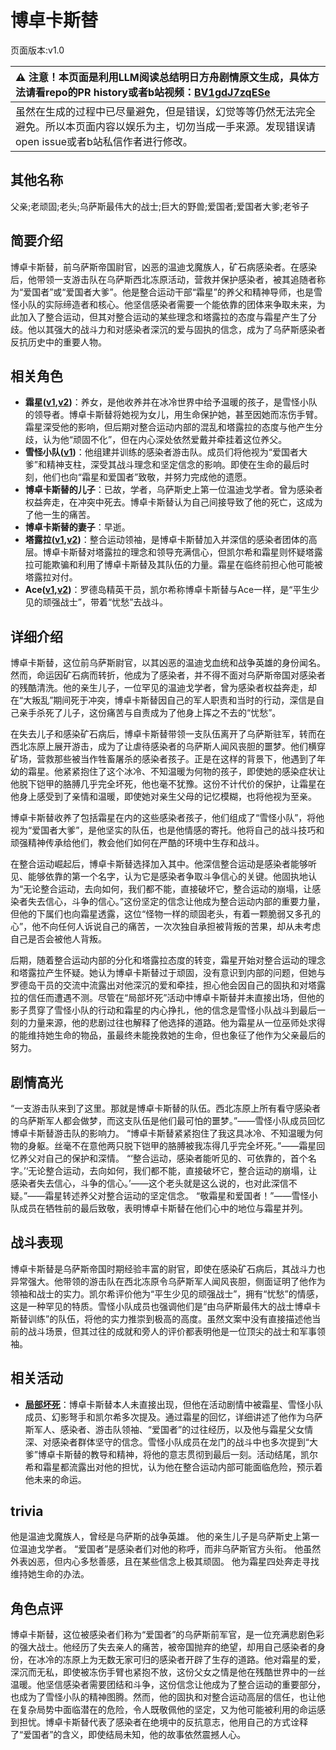 # 博卓卡斯替
页面版本:v1.0
 

| :warning: 注意！本页面是利用LLM阅读总结明日方舟剧情原文生成，具体方法请看repo的PR history或者b站视频：[BV1gdJ7zqESe](https://www.bilibili.com/video/BV1gdJ7zqESe/)         |
|:----------------------------|
| 虽然在生成的过程中已尽量避免，但是错误，幻觉等等仍然无法完全避免。所以本页面内容以娱乐为主，切勿当成一手来源。发现错误请open issue或者b站私信作者进行修改。|



## 其他名称
父亲;老顽固;老头;乌萨斯最伟大的战士;巨大的野兽;爱国者;爱国者大爹;老爷子
## 简要介绍
博卓卡斯替，前乌萨斯帝国尉官，凶恶的温迪戈魔族人，矿石病感染者。在感染后，他带领一支游击队在乌萨斯西北冻原活动，营救并保护感染者，被其追随者称为“爱国者”或“爱国者大爹”。他是整合运动干部“霜星”的养父和精神导师，也是雪怪小队的实际缔造者和核心。他坚信感染者需要一个能依靠的团体来争取未来，为此加入了整合运动，但其对整合运动的某些理念和塔露拉的态度与霜星产生了分歧。他以其强大的战斗力和对感染者深沉的爱与固执的信念，成为了乌萨斯感染者反抗历史中的重要人物。
## 相关角色
-   **霜星([v1](extended_char_shuang_xing.md),[v2](../char_v3/extended_char_shuang_xing.md))**：养女，是他收养并在冰冷世界中给予温暖的孩子，是雪怪小队的领导者。博卓卡斯替将她视为女儿，用生命保护她，甚至因她而冻伤手臂。霜星深受他的影响，但后期对整合运动内部的混乱和塔露拉的态度与他产生分歧，认为他“顽固不化”，但在内心深处依然爱戴并牵挂着这位养父。
-   **雪怪小队([v1](extended_char_xue_guai_xiao_dui.md))**：他组建并训练的感染者游击队。成员们将他视为“爱国者大爹”和精神支柱，深受其战斗理念和坚定信念的影响。即使在生命的最后时刻，他们也向“霜星和爱国者”致敬，并努力完成他的遗愿。
-   **博卓卡斯替的儿子**：已故，学者，乌萨斯史上第一位温迪戈学者。曾为感染者权益奔走，在冲突中死去。博卓卡斯替认为自己间接导致了他的死亡，这成为了他一生的痛苦。
-   **博卓卡斯替的妻子**：早逝。
-   **塔露拉([v1](extended_char_386da9.md),[v2](../char_v3/extended_char_ta_lu_la.md))**：整合运动领袖，是博卓卡斯替加入并深信的感染者团体的高层。博卓卡斯替对塔露拉的理念和领导充满信心，但凯尔希和霜星则怀疑塔露拉可能欺骗和利用了博卓卡斯替及其队伍的力量。霜星在临终前担心他可能被塔露拉对付。
-   **Ace([v1](extended_char_Ace.md),[v2](../char_v3/extended_char_Ace.md))**：罗德岛精英干员，凯尔希称博卓卡斯替与Ace一样，是“平生少见的顽强战士”，带着“忧愁”去战斗。
## 详细介绍
博卓卡斯替，这位前乌萨斯尉官，以其凶恶的温迪戈血统和战争英雄的身份闻名。然而，命运因矿石病而转折，他成为了感染者，并不得不面对乌萨斯帝国对感染者的残酷清洗。他的亲生儿子，一位罕见的温迪戈学者，曾为感染者权益奔走，却在“大叛乱”期间死于冲突，博卓卡斯替因自己的军人职责和当时的行动，深信是自己亲手杀死了儿子，这份痛苦与自责成为了他身上挥之不去的“忧愁”。

在失去儿子和感染矿石病后，博卓卡斯替带领一支队伍离开了乌萨斯驻军，转而在西北冻原上展开游击，成为了让虐待感染者的乌萨斯人闻风丧胆的噩梦。他们横穿矿场，营救那些被当作牲畜屠杀的感染者孩子。正是在这样的背景下，他遇到了年幼的霜星。他紧紧抱住了这个冰冷、不知温暖为何物的孩子，即使她的感染症状让他脱下铠甲的胳膊几乎完全坏死，他也毫不犹豫。这份不计代价的保护，让霜星在他身上感受到了亲情和温暖，即使她对亲生父母的记忆模糊，也将他视为至亲。

博卓卡斯替收养了包括霜星在内的这些感染者孩子，他们组成了“雪怪小队”，将他视为“爱国者大爹”，是他坚实的队伍，也是他情感的寄托。他将自己的战斗技巧和顽强精神传承给他们，教会他们如何在严酷的环境中生存和战斗。

在整合运动崛起后，博卓卡斯替选择加入其中。他深信整合运动是感染者能够听见、能够依靠的第一个名字，认为它是感染者争取斗争信心的关键。他固执地认为“无论整合运动，去向如何，我们都不能，直接破坏它，整合运动的崩塌，让感染者失去信心，斗争的信心。”这份坚定的信念让他成为整合运动内部的重要力量，但他的下属们也向霜星透露，这位“怪物一样的顽固老头，有着一颗脆弱又多孔的心”，他不向任何人诉说自己的痛苦，一次次独自承担被背叛的苦果，却从未考虑自己是否会被他人背叛。

后期，随着整合运动内部的分化和塔露拉态度的转变，霜星开始对整合运动的理念和塔露拉产生怀疑。她认为博卓卡斯替过于顽固，没有意识到内部的问题，但她与罗德岛干员的交流中流露出对他深沉的爱和牵挂，担心他会因自己的固执和对塔露拉的信任而遭遇不测。尽管在“局部坏死”活动中博卓卡斯替并未直接出场，但他的影子贯穿了雪怪小队的行动和霜星的内心挣扎，他的信念是雪怪小队战斗到最后一刻的力量来源，他的悲剧过往也解释了他选择的道路。他为霜星从一位巫师处求得的能维持她生命的物品，虽最终未能挽救她的生命，但也象征了他作为父亲最后的努力。
## 剧情高光
“一支游击队来到了这里。那就是博卓卡斯替的队伍。西北冻原上所有看守感染者的乌萨斯军人都会做梦，而这支队伍是他们最可怕的噩梦。”——雪怪小队成员回忆博卓卡斯替游击队的影响力。
“博卓卡斯替紧紧抱住了我这具冰冷、不知温暖为何物的身躯。丝毫不在意他两只脱下铠甲的胳膊被我冻得几乎完全坏死。”——霜星回忆养父对自己的保护和深情。
“‘整合运动，感染者能听见的、可依靠的，首个名字。’‘无论整合运动，去向如何，我们都不能，直接破坏它，整合运动的崩塌，让感染者失去信心，斗争的信心。’——这个老头就是这么说的，也对此深信不疑。”——霜星转述养父对整合运动的坚定信念。
“敬霜星和爱国者！”——雪怪小队成员在牺牲前的最后致敬，表明博卓卡斯替在他们心中的地位与霜星并列。
## 战斗表现
博卓卡斯替是乌萨斯帝国时期经验丰富的尉官，即使在感染矿石病后，其战斗力也异常强大。他带领的游击队在西北冻原令乌萨斯军人闻风丧胆，侧面证明了他作为领袖和战士的实力。凯尔希评价他为“平生少见的顽强战士”，拥有“忧愁”的情感，这是一种罕见的特质。雪怪小队成员也强调他们是“由乌萨斯最伟大的战士博卓卡斯替训练”的队伍，将他的实力推崇到极高的高度。虽然文案中没有直接描述他当前的战斗场景，但其过往的成就和旁人的评价都表明他是一位顶尖的战士和军事领袖。
## 相关活动
-   **[局部坏死](../stories/main_6.md)**：博卓卡斯替本人未直接出现，但他在活动剧情中被霜星、雪怪小队成员、幻影弩手和凯尔希多次提及。通过霜星的回忆，详细讲述了他作为乌萨斯军人、感染者、游击队领袖、“爱国者”的过往经历，以及他与霜星父女情深、对感染者群体坚守的信念。雪怪小队成员在龙门的战斗中也多次提到“大爹”博卓卡斯替的教导和精神，将他的意志贯彻到最后一刻。活动结尾，凯尔希和霜星都流露出对他的担忧，认为他在整合运动内部可能面临危险，预示着他未来的命运。
## trivia
他是温迪戈魔族人，曾经是乌萨斯的战争英雄。
他的亲生儿子是乌萨斯史上第一位温迪戈学者。
“爱国者”是感染者们对他的称呼，而非乌萨斯官方头衔。
他虽然外表凶恶，但内心多愁善感，且在某些信念上极其顽固。
他为霜星四处奔走寻找维持她生命的办法。
## 角色点评
博卓卡斯替，这位被感染者们称为“爱国者”的乌萨斯前军官，是一位充满悲剧色彩的强大战士。他经历了失去亲人的痛苦，被帝国抛弃的绝望，却用自己感染者的身份，在冰冷的冻原上为无数无家可归的感染者开辟了生存的道路。他对霜星的爱，深沉而无私，即使被冻伤手臂也紧抱不放，这份父女之情是他在残酷世界中的一丝温暖。他坚信感染者需要团结和斗争，这份信念让他成为了整合运动的重要部分，也成为了雪怪小队的精神图腾。然而，他的固执和对整合运动高层的信任，也让他在复杂局势中面临潜在的危险，令人既敬佩他的坚定，又为他可能被利用的命运感到担忧。博卓卡斯替代表了感染者在绝境中的反抗意志，他用自己的方式诠释了“爱国者”的含义，即使结局未知，他的故事依然震撼人心。